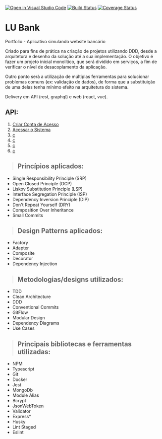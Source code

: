 [![Open in Visual Studio Code](https://open.vscode.dev/badges/open-in-vscode.svg)](https://open.vscode.dev/luanpersini/lu-bank)
[![Build Status](https://travis-ci.com/luanpersini/lu-bank.svg?branch=main)](https://travis-ci.com/luanpersini/lu-bank)
[![Coverage Status](https://coveralls.io/repos/github/luanpersini/lu-bank/badge.svg?branch=main)](https://coveralls.io/github/luanpersini/lu-bank?branch=main)

# **LU Bank**

Portfolio - Aplicativo simulando website bancário

Criado para fins de prática na criação de projetos utilizando DDD, desde a arquitetura e desenho da solução até a sua implementação. O objetivo é fazer um projeto inicial monolítico, que será dividido em serviços, a fim de verificar o nível de desacoplamento da aplicação.

Outro ponto será a utilização de múltiplas ferramentas para solucionar problemas comuns (ex: validação de dados), de forma que a substituição de uma delas tenha mínimo efeito na arquitetura do sistema. 

Delivery em API (rest, graphql) e web (react, vue).

## API:

1. [Criar Conta de Acesso](./requirements/signup.md)
1. [Acessar o Sistema](./requirements/login.md)
1. [c](./requirements/a.md)
1. [c](./requirements/a.md)
1. [c](./requirements/a.md)
1. [c](./requirements/a.md)

> ## Princípios aplicados:
* Single Responsibility Principle (SRP)
* Open Closed Principle (OCP)
* Liskov Substitution Principle (LSP)
* Interface Segregation Principle (ISP)
* Dependency Inversion Principle (DIP)
* Don't Repeat Yourself (DRY)
* Composition Over Inheritance
* Small Commits

> ## Design Patterns aplicados:
* Factory
* Adapter
* Composite
* Decorator
* Dependency Injection

> ## Metodologias/designs utilizados:
* TDD
* Clean Architecture
* DDD
* Conventional Commits
* GitFlow
* Modular Design
* Dependency Diagrams
* Use Cases

> ## Principais bibliotecas e ferramentas utilizadas:
* NPM
* Typescript
* Git
* Docker
* Jest
* MongoDb
* Module Alias
* Bcrypt
* JsonWebToken
* Validator
* Express* 
* Husky
* Lint Staged
* Eslint 